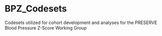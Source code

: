 # BPZ_Codesets
Codesets utilized for cohort development and analyses for the PRESERVE Blood Pressure Z-Score Working Group
